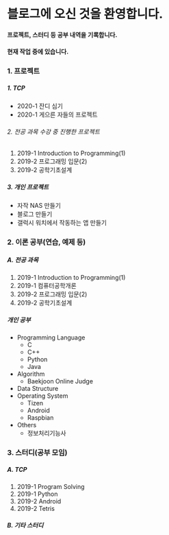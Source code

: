 ﻿---
layout: default
---

# 블로그에 오신 것을 환영합니다.
#### 프로젝트, 스터디 등 공부 내역을 기록합니다.
#### 현재 작업 중에 있습니다.

### 1. 프로젝트
##### 1. TCP
  * 2020-1 잔디 심기
  * 2020-1 게으른 자들의 프로젝트
###### 2. 전공 과목 수강 중 진행한 프로젝트
   1. 2019-1 Introduction to Programming(1)
   2. 2019-2 프로그래밍 입문(2)
   3. 2019-2 공학기초설계
##### 3. 개인 프로젝트
   + 자작 NAS 만들기
   + 블로그 만들기
   + 갤럭시 워치에서 작동하는 앱 만들기
### 2. 이론 공부(연습, 예제 등)
##### A. 전공 과목
   1. 2019-1 Introduction to Programming(1)
   2. 2019-1 컴퓨터공학개론
   3. 2019-2 프로그래밍 입문(2)
   4. 2019-2 공학기초설계
 ##### 개인 공부
   + Programming Language
     - C
     - C++
     - Python
     - Java
   + Algorithm
     - Baekjoon Online Judge
   + Data Structure
   + Operating System
     - Tizen
     - Android
     - Raspbian
   + Others
     - 정보처리기능사

### 3. 스터디(공부 모임)
##### A. TCP
   1. 2019-1 Program Solving
   2. 2019-1 Python
   3. 2019-2 Android
   4. 2019-2 Tetris
##### B. 기타 스터디
